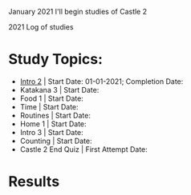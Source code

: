 January 2021 I'll begin studies of Castle 2

2021 Log of studies 

# Study Topics:
* [Intro 2](https://github.com/EO4wellness/T-I-L/blob/main/polyglot/japon%C3%A9s/Castle-2/Intro-2.md) | Start Date: 01-01-2021; Completion Date: 
* Katakana 3 | Start Date: 
* Food 1 | Start Date: 
* Time  | Start Date: 
* Routines  | Start Date: 
* Home 1  | Start Date: 
* Intro 3 | Start Date: 
* Counting  | Start Date: 
* Castle 2 End Quiz | First Attempt Date: 

# Results 

